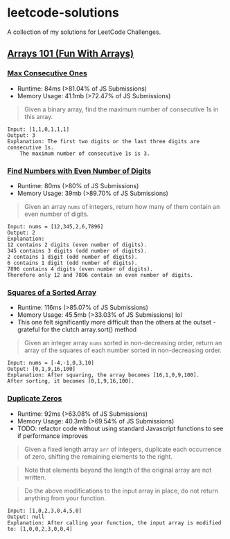 # leetcode-solutions

A collection of my solutions for LeetCode Challenges.

## [Arrays 101 (Fun With Arrays)](https://leetcode.com/explore/learn/card/fun-with-arrays/)

### [Max Consecutive Ones](https://leetcode.com/explore/learn/card/fun-with-arrays/521/introduction/3238/)
- Runtime: 84ms (>81.04% of JS Submissions)
- Memory Usage: 41.1mb (>72.47% of JS Submissions)
> Given a binary array, find the maximum number of consecutive 1s in this array.
```
Input: [1,1,0,1,1,1]
Output: 3
Explanation: The first two digits or the last three digits are consecutive 1s.
    The maximum number of consecutive 1s is 3.
```

### [Find Numbers with Even Number of Digits](https://leetcode.com/explore/learn/card/fun-with-arrays/521/introduction/3237/)
- Runtime: 80ms (>80% of JS Submissions)
- Memory Usage: 39mb (>89.70% of JS Submissions)
> Given an array `nums` of integers, return how many of them contain an even number of digits.

```
Input: nums = [12,345,2,6,7896]
Output: 2
Explanation:
12 contains 2 digits (even number of digits).
345 contains 3 digits (odd number of digits).
2 contains 1 digit (odd number of digits).
6 contains 1 digit (odd number of digits).
7896 contains 4 digits (even number of digits).
Therefore only 12 and 7896 contain an even number of digits.
```

### [Squares of a Sorted Array](https://leetcode.com/explore/learn/card/fun-with-arrays/521/introduction/3237/)
- Runtime: 116ms (>85.07% of JS Submissions)
- Memory Usage: 45.5mb (>33.03% of JS Submissions) lol
- This one felt significantly more difficult than the others at the outset - grateful for the clutch array.sort() method
> Given an integer array `nums` sorted in non-decreasing order, return an array of the squares of each number sorted in non-decreasing order.
```
Input: nums = [-4,-1,0,3,10]
Output: [0,1,9,16,100]
Explanation: After squaring, the array becomes [16,1,0,9,100].
After sorting, it becomes [0,1,9,16,100].
```

### [Duplicate Zeros](https://leetcode.com/explore/learn/card/fun-with-arrays/525/inserting-items-into-an-array/3245/)
- Runtime: 92ms (>63.08% of JS Submissions)
- Memory Usage: 40.3mb (>69.54% of JS Submissions)
- TODO: refactor code without using standard Javascript functions to see if performance improves
> Given a fixed length array `arr` of integers, duplicate each occurrence of zero, shifting the remaining elements to the right.

> Note that elements beyond the length of the original array are not written.

> Do the above modifications to the input array in place, do not return anything from your function.
```
Input: [1,0,2,3,0,4,5,0]
Output: null
Explanation: After calling your function, the input array is modified to: [1,0,0,2,3,0,0,4]
```
